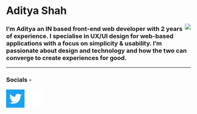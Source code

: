 # Aditya Shah

<img src="https://media.discordapp.net/attachments/1081988909518573710/1082217146815369227/c9cc6646b0782a5c07e5d7f232fa1c81.jpg" align="right" />

### I’m Aditya an IN based front-end web developer with 2 years of experience. I specialise in UX/UI design for web-based applications with a focus on simplicity & usability. I’m passionate about design and technology and how the two can converge to create experiences for good.

---

### Socials - 

<a herf=""><img width="50" src="https://github.com/ewwadii/ewwadii/blob/main/assets/twitter.png?raw=true" align="left" /></a>
<a herf=""><img width="50" src="https://raw.githubusercontent.com/ewwadii/ewwadii/7b53340fe575184cefae874eac15b63f5457c579/assets/behance.svg" align="left" /></a>

<!-- [![Sparkline](https://stars.medv.io/Naereen/badges.svg)](https://stars.medv.io/ewwadii/badges) -->

<!--
**ewwadii/ewwadii** is a ✨ _special_ ✨ repository because its `README.md` (this file) appears on your GitHub profile.

Here are some ideas to get you started:

- 🔭 I’m currently working on ...
- 🌱 I’m currently learning ...
- 👯 I’m looking to collaborate on ...
- 🤔 I’m looking for help with ...
- 💬 Ask me about ...
- 📫 How to reach me: ...
- 😄 Pronouns: ...
- ⚡ Fun fact: ...
-->
